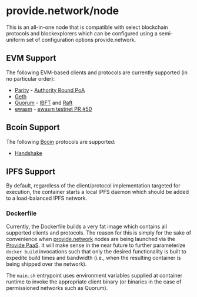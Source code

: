 # provide.network/node

This is an all-in-one node that is compatible with select blockchain protocols and blockexplorers which can be configured using a semi-uniform set of configuration options provide.network.

## EVM Support

The following EVM-based clients and protocols are currently supported (in no particular order):

  - [Parity](https://wiki.parity.io/Parity-Ethereum) - [Authority Round PoA](https://wiki.parity.io/Aura)
  - [Geth](https://github.com/ethereum/go-ethereum/wiki/geth)
  - [Quorum](https://github.com/jpmorganchase/quorum) - [IBFT](https://github.com/ethereum/EIPs/issues/650) and [Raft](https://raft.github.io)
  - [ewasm](https://github.com/ewasm/design) - [ewasm testnet PR #50](https://github.com/ewasm/testnet/pull/50)

## Bcoin Support

The following [Bcoin](https://bcoin.io) protocols are supported:

  - [Handshake](https://handshake-org.github.io)

## IPFS Support

By default, regardless of the client/protocol implementation targeted for execution, the container starts a local IPFS daemon which should be added to a load-balanced IPFS network.

### Dockerfile

Currently, the Dockerfile builds a very fat image which contains all supported clients and protocols. The reason for this is simply for the sake of convenience when [provide.network](https://provide.network) nodes are being launched via the [Provide PaaS](https://provide.services). It will make sense in the near future to further parameterize `docker build` invocations such that only the desired functionality is built to expedite build times and bandwidth (i.e., when the resulting container is being shipped over the network).

The `main.sh` entrypoint uses environment variables supplied at container runtime to invoke the appropriate client binary (or binaries in the case of permissioned networks such as Quorum).
